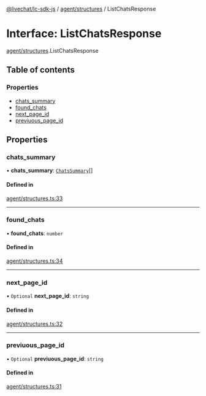 [@livechat/lc-sdk-js](../README.md) / [agent/structures](../modules/agent_structures.md) / ListChatsResponse

# Interface: ListChatsResponse

[agent/structures](../modules/agent_structures.md).ListChatsResponse

## Table of contents

### Properties

- [chats\_summary](agent_structures.ListChatsResponse.md#chats_summary)
- [found\_chats](agent_structures.ListChatsResponse.md#found_chats)
- [next\_page\_id](agent_structures.ListChatsResponse.md#next_page_id)
- [previuous\_page\_id](agent_structures.ListChatsResponse.md#previuous_page_id)

## Properties

### chats\_summary

• **chats\_summary**: [`ChatsSummary`](objects.ChatsSummary.md)[]

#### Defined in

[agent/structures.ts:33](https://github.com/livechat/lc-sdk-js/blob/7431f2f/src/agent/structures.ts#L33)

___

### found\_chats

• **found\_chats**: `number`

#### Defined in

[agent/structures.ts:34](https://github.com/livechat/lc-sdk-js/blob/7431f2f/src/agent/structures.ts#L34)

___

### next\_page\_id

• `Optional` **next\_page\_id**: `string`

#### Defined in

[agent/structures.ts:32](https://github.com/livechat/lc-sdk-js/blob/7431f2f/src/agent/structures.ts#L32)

___

### previuous\_page\_id

• `Optional` **previuous\_page\_id**: `string`

#### Defined in

[agent/structures.ts:31](https://github.com/livechat/lc-sdk-js/blob/7431f2f/src/agent/structures.ts#L31)
